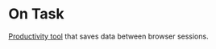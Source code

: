 # On Task

<a href="https://productivity-9dbe5.web.app/" target="_blank">Productivity tool</a> that saves data between browser sessions. 



